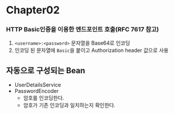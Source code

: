 # Chapter02

### HTTP Basic인증을 이용한 엔드포인트 호출(RFC 7617 참고)
1. `<username>:<password>` 문자열을 Base64로 인코딩
2. 인코딩 된 문자열에 `Basic`을 붙이고 Authorization header 값으로 사용

## 자동으로 구성되는 Bean
* UserDetailsService
* PasswordEncoder
  * 암호를 인코딩한다.
  * 암호가 기존 인코딩과 일치하는지 확인한다.